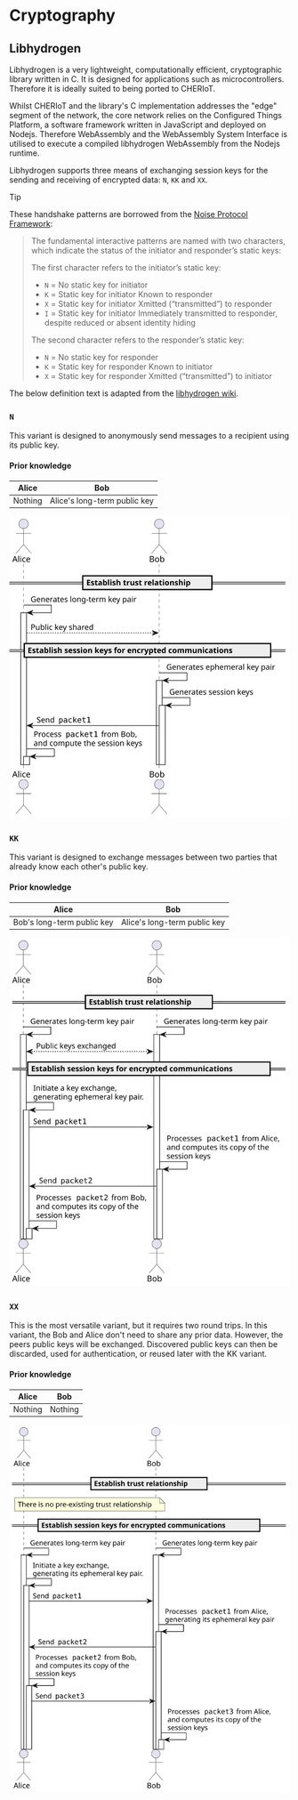 # Cryptography

## Libhydrogen

Libhydrogen is a very lightweight, computationally efficient, cryptographic library written in C. It is designed for applications such as microcontrollers. Therefore it is ideally suited to being ported to CHERIoT. 

Whilst CHERIoT and the library's C implementation addresses the "edge" segment of the network, the core network relies on the Configured Things Platform, a software framework written in JavaScript and deployed on Nodejs. Therefore WebAssembly and the WebAssembly System Interface is utilised to execute a compiled libhydrogen WebAssembly from the Nodejs runtime.

Libhydrogen supports three means of exchanging session keys for the sending and receiving of encrypted data: `N`, `KK` and `XX`.

> [!TIP]
> These handshake patterns are borrowed from the [Noise Protocol Framework](https://noiseprotocol.org):
>
>> The fundamental interactive patterns are named with two characters, which indicate the status of the initiator and responder’s static keys:
>>
>>The first character refers to the initiator’s static key:
>> - `N` = No static key for initiator
>> - `K` = Static key for initiator Known to responder
>> - `X` = Static key for initiator Xmitted (“transmitted”) to responder
>> - `I` = Static key for initiator Immediately transmitted to responder, despite reduced or absent identity hiding
>>
>> The second character refers to the responder’s static key:
>> - `N` = No static key for responder
>> - `K` = Static key for responder Known to initiator
>> - `X` = Static key for responder Xmitted (“transmitted”) to initiator

The below definition text is adapted from the [libhydrogen wiki](https://github.com/jedisct1/libhydrogen/wiki).

### `N`

This variant is designed to anonymously send messages to a recipient using its public key.

#### Prior knowledge 
| Alice | Bob |
| - | - |
| Nothing | Alice's long-term public key |


![n](../../../build/documentation/puml/crypt/kx_n.svg)

### `KK`

This variant is designed to exchange messages between two parties that already know each other's public key.

#### Prior knowledge 
| Alice | Bob |
| - | - |
| Bob's long-term public key | Alice's long-term public key |


![kk](../../../build/documentation/puml/crypt/kx_kk.svg)

### `XX`

This is the most versatile variant, but it requires two round trips. In this variant, the Bob and Alice don't need to share any prior data. However, the peers public keys will be exchanged. Discovered public keys can then be discarded, used for authentication, or reused later with the KK variant.

#### Prior knowledge 
| Alice | Bob |
| - | - |
| Nothing | Nothing |


![xx](../../../build/documentation/puml/crypt/kx_xx.svg)